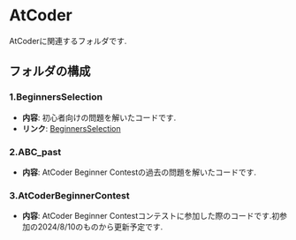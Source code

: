 # AtCoder

AtCoderに関連するフォルダです.

## フォルダの構成

### 1.BeginnersSelection
- **内容**: 初心者向けの問題を解いたコードです.
- **リンク**: [BeginnersSelection](https://atcoder.jp/contests/abs)

### 2.ABC_past
- **内容**: AtCoder Beginner Contestの過去の問題を解いたコードです.

### 3.AtCoderBeginnerContest
- **内容**: AtCoder Beginner Contestコンテストに参加した際のコードです.初参加の2024/8/10のものから更新予定です.

